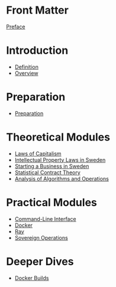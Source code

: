 # Front Matter

[Preface](./preface.md)

# Introduction

* [Definition](./definition.md)
* [Overview](./overview.md)

# Preparation

* [Preparation](./preparation.md)

# Theoretical Modules

* [Laws of Capitalism](./lawsOfCapitalism.md)
* [Intellectual Property Laws in Sweden](./ipLawsInSweden.md)
* [Starting a Business in Sweden](./businessInSweden.md)
* [Statistical Contract Theory](./statisticalContractTheory.md)
* [Analysis of Algorithms and Operations](./AoA_DPRAM.md)

# Practical Modules 

* [Command-Line Interface](./cli.md)
* [Docker](./docker.md)
* [Ray](./ray.md)
* [Sovereign Operations](sovops.md)

<!---
--->
 # Deeper Dives

* [Docker Builds](./docker-ray-dev.md)

<!--


### THM.3

-->

